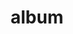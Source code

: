---
layout: album
resource: instagram
title: "album"
description: "masonry"
active: gallery
header-img: "img/gallery-bg.jpg"
album-title: "my 9th album"
images:
  - image_path: chin_19022/4/20241226_183629_471446542_18151017967347304_1212661555612943937_n.jpg
  - image_path: chin_19022/4/20241226_183629_471578019_18151017949347304_4545056074685154170_n.jpg
  - image_path: chin_19022/4/20241226_183629_471842109_18151017958347304_8804603026605245942_n.jpg
  - image_path: chin_19022/4/20250104_163135_472395699_18151997113347304_5104563121644731287_n.jpg
  - image_path: chin_19022/4/20250104_163135_472432520_18151997104347304_2364923596087276987_n.jpg
  - image_path: chin_19022/4/20250104_163135_472540761_18151997122347304_6832128925720360990_n.jpg
  - image_path: chin_19022/4/20250109_112429_472894518_18152485336347304_1988038956113986229_n.jpg
  - image_path: chin_19022/4/20250109_112429_472950946_18152485348347304_434585766544768285_n.jpg
---